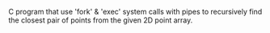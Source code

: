 C program that use 'fork' & 'exec' system calls with pipes to recursively find the closest pair of points from the given 2D point array.
